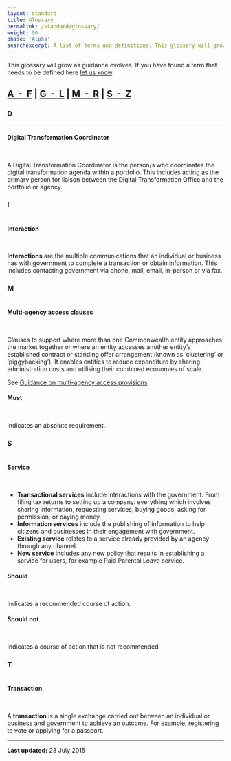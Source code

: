 ```yaml
---
layout: standard
title: Glossary
permalink: /standard/glossary/
weight: 90
phase: 'Alpha'
searchexcerpt: A list of terms and definitions. This glossary will grow as guidance evolves.
---
```

This glossary will grow as guidance evolves. If you have found a term that needs to be defined here <a href="mailto:standard@digital.gov.au?subject=Glossary">let us know</a>.

<h2><a href="#a">A&nbsp; -&nbsp; F</a> |&nbsp;<a href="#g">G&nbsp; - &nbsp;L</a>&nbsp;|&nbsp;<a href="#m">M &nbsp;- &nbsp;R</a>&nbsp;|&nbsp;<a href="#s">S&nbsp; - &nbsp;Z</a></h2>

<div class="col-md-12 col-sm-12" style="border-bottom:1px solid #eee;margin-bottom:8px;">
    <h3 id="a">D</h3>
</div>
<div class="col-md-4 col-sm-12" id="dtc">
    <h4 class="">Digital Transformation Coordinator</h4>
</div>
<div class="col-md-8 col-sm-12" style="padding-top:14px;">
  <p>A Digital Transformation Coordinator is the person/s who coordinates the digital transformation agenda within a portfolio. This includes acting as the primary person for liaison between the Digital Transformation Office and the portfolio or agency.</p>
</div>

<div class="col-md-12 col-sm-12" style="border-bottom:1px solid #eee;margin-bottom:8px;">
    <h3 id="g">I</h3>
</div>
<div class="col-md-4 col-sm-12" id="interaction">
    <h4 class="">Interaction</h4>
</div>
<div class="col-md-8 col-sm-12" style="padding-top:14px;">
  <p><strong>Interactions</strong> are the multiple communications that an individual or business has with government to complete a transaction or obtain information. This includes contacting government via phone, mail, email, in-person or via fax.</p>
</div>

<div class="col-md-12 col-sm-12" style="border-bottom:1px solid #eee;margin-bottom:8px;">
    <h3 id="m">M</h3>
</div>
<div class="col-md-4 col-sm-12" id="access-provisions">
    <h4 class="">Multi-agency access clauses</h4>
</div>
<div class="col-md-8 col-sm-12" style="padding-top:14px;">
  <p>Clauses to support where more than one Commonwealth entity approaches the market together or where an entity accesses another entity’s established contract or standing offer arrangement (known as ‘clustering’ or ‘piggybacking’). It enables entities to reduce expenditure by sharing administration costs and utilising their combined economies of scale.</p>
  <p>See <a href="http://www.finance.gov.au/policy-guides-procurement/portfolio-panel/multi-agency-access-provisions/">Guidance on multi-agency access provisions</a>.</p>
</div>
<div class="col-md-4 col-sm-12" id="must">
    <h4 class="">Must</h4>
</div>
<div class="col-md-8 col-sm-12" style="padding-top:14px;">
  <p>Indicates an absolute requirement.</p>
</div>

<div class="col-md-12 col-sm-12" style="border-bottom:1px solid #eee;margin-bottom:8px;">
    <h3 id="s">S</h3>
</div>
<div class="col-md-4 col-sm-12" id="service">
    <h4 class="">Service</h4>
</div>
<div class="col-md-8 col-sm-12" style="padding-top:14px;">
    <ul>
        <li><strong>Transactional services</strong> include interactions with the government. From filing tax returns to setting up a company: everything which involves sharing information, requesting services, buying goods, asking for permission, or paying money.</li>
        <li><strong>Information&nbsp;services</strong>&nbsp;include the publishing of information to help citizens and businesses in their engagement with government.</li>
        <li><strong>Existing service</strong>&nbsp;relates to a service already provided by an agency through any channel.</li>
        <li><strong>New service</strong>&nbsp;includes any new policy that results in establishing a service for users, for example Paid Parental Leave service.</li>
    </ul>
</div>
<div class="col-md-4 col-sm-12" id="should">
    <h4 class="">Should</h4>
</div>
<div class="col-md-8 col-sm-12" style="padding-top:14px;">
    <p>Indicates a recommended course of action.</p>
</div>
<div class="col-md-4 col-sm-12" id="should-not">
    <h4 class="">Should not</h4>
</div>
<div class="col-md-8 col-sm-12" style="padding-top:14px;">
    <p>Indicates a course of action that is not recommended.</p>
</div>

<div class="col-md-12 col-sm-12" style="border-bottom:1px solid #eee;margin-bottom:8px;">
    <h3 id="t">T</h3>
</div>
<div class="col-md-4 col-sm-12" id="transaction">
    <h4 class="">Transaction</h4>
</div>
<div class="col-md-8 col-sm-12" style="padding-top:14px;">
    <p>A <strong>transaction</strong> is a single exchange carried out between an individual or business and government to achieve an outcome. For example, registering to vote or applying for a passport.</p>
</div>

<hr styl="clear:both;margin-bottom:24px;"/>

**Last updated:** 23 July 2015
